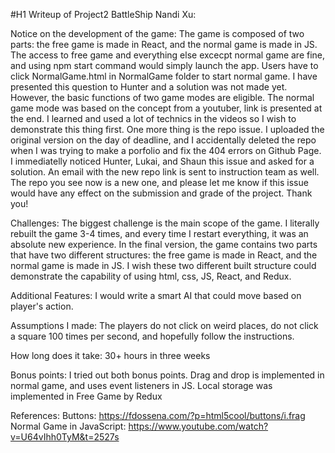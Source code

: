 #H1 Writeup of Project2 BattleShip Nandi Xu:

Notice on the development of the game:
     The game is composed of two parts: the free game is made in React, and the normal game is made in JS. The access to free game and everything else excecpt 
normal game are fine, and using npm start command would simply launch the app. Users have to click NormalGame.html in NormalGame folder to start normal
game. I have presented this question to Hunter and a solution was not made yet. However, the basic functions of two game modes are eligible.
     The normal game mode was based on the concept from a youtuber, link is presented at the end. I learned and used a lot of technics in the videos so I wish to 
demonstrate this thing first.
     One more thing is the repo issue. I uploaded the original version on the day of deadline, and I accidentally deleted the repo when I was trying to make a porfolio
and fix the 404 errors on Github Page. I immediatelly noticed Hunter, Lukai, and Shaun this issue and asked for a solution. An email with the new repo link is sent to
instruction team as well. The repo you see now is a new one, and please let me know if this issue would have any effect on the submission and grade of the project. 
Thank you!

Challenges:
     The biggest challenge is the main scope of the game. I literally rebuilt the game 3-4 times, and every time I restart everything, it was an absolute new experience. 
In the final version, the game contains two parts that have two different structures: the free game is made in React, and the normal game is made in JS. I wish these
two different built structure could demonstrate the capability of using html, css, JS, React, and Redux.

Additional Features:
    I would write a smart AI that could move based on player's action.

Assumptions I made:
    The players do not click on weird places, do not click a square 100 times per second, and hopefully follow the instructions.

How long does it take:
    30+ hours in three weeks

Bonus points:
    I tried out both bonus points. Drag and drop is implemented in normal game, and uses event listeners in JS. Local storage was implemented in Free Game by Redux


References:
Buttons: https://fdossena.com/?p=html5cool/buttons/i.frag
Normal Game in JavaScript: https://www.youtube.com/watch?v=U64vIhh0TyM&t=2527s
